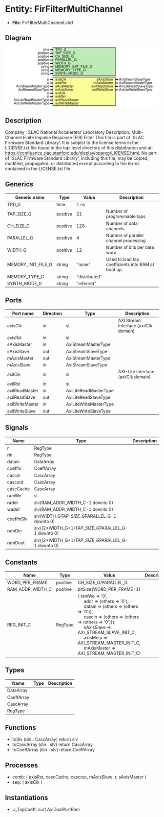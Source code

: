 # Entity: FirFilterMultiChannel

- **File**: FirFilterMultiChannel.vhd
## Diagram

![Diagram](FirFilterMultiChannel.svg "Diagram")
## Description

Company    : SLAC National Accelerator Laboratory
Description: Multi-Channel Finite Impulse Response (FIR) Filter
This file is part of 'SLAC Firmware Standard Library'.
It is subject to the license terms in the LICENSE.txt file found in the
top-level directory of this distribution and at:
   https://confluence.slac.stanford.edu/display/ppareg/LICENSE.html.
No part of 'SLAC Firmware Standard Library', including this file,
may be copied, modified, propagated, or distributed except according to
the terms contained in the LICENSE.txt file.
## Generics

| Generic name       | Type     | Value         | Description                                       |
| ------------------ | -------- | ------------- | ------------------------------------------------- |
| TPD_G              | time     | 1 ns          |                                                   |
| TAP_SIZE_G         | positive | 21            | Number of programmable taps                       |
| CH_SIZE_G          | positive | 128           | Number of data channels                           |
| PARALLEL_G         | positive | 4             | Number of parallel channel processing             |
| WIDTH_G            | positive | 12            | Number of bits per data word                      |
| MEMORY_INIT_FILE_G | string   | "none"        | Used to load tap coefficients into RAM at boot up |
| MEMORY_TYPE_G      | string   | "distributed" |                                                   |
| SYNTH_MODE_G       | string   | "inferred"    |                                                   |
## Ports

| Port name       | Direction | Type                   | Description                           |
| --------------- | --------- | ---------------------- | ------------------------------------- |
| axisClk         | in        | sl                     | AXI Stream Interface (axilClk domain) |
| axisRst         | in        | sl                     |                                       |
| sAxisMaster     | in        | AxiStreamMasterType    |                                       |
| sAxisSlave      | out       | AxiStreamSlaveType     |                                       |
| mAxisMaster     | out       | AxiStreamMasterType    |                                       |
| mAxisSlave      | in        | AxiStreamSlaveType     |                                       |
| axilClk         | in        | sl                     | AXI-Lite Interface (axilClk domain)   |
| axilRst         | in        | sl                     |                                       |
| axilReadMaster  | in        | AxiLiteReadMasterType  |                                       |
| axilReadSlave   | out       | AxiLiteReadSlaveType   |                                       |
| axilWriteMaster | in        | AxiLiteWriteMasterType |                                       |
| axilWriteSlave  | out       | AxiLiteWriteSlaveType  |                                       |
## Signals

| Name       | Type                                                | Description |
| ---------- | --------------------------------------------------- | ----------- |
| r          | RegType                                             |             |
| rin        | RegType                                             |             |
| datain     | DataArray                                           |             |
| coeffin    | CoeffArray                                          |             |
| cascin     | CascArray                                           |             |
| cascout    | CascArray                                           |             |
| cascCache  | CascArray                                           |             |
| ramWe      | sl                                                  |             |
| raddr      | slv(RAM_ADDR_WIDTH_C-1 downto 0)                    |             |
| waddr      | slv(RAM_ADDR_WIDTH_C-1 downto 0)                    |             |
| coeffinSlv | slv(WIDTH_G*TAP_SIZE_G*PARALLEL_G-1 downto 0)       |             |
| ramDin     | slv((2*WIDTH_G+1)*TAP_SIZE_G*PARALLEL_G-1 downto 0) |             |
| ramDout    | slv((2*WIDTH_G+1)*TAP_SIZE_G*PARALLEL_G-1 downto 0) |             |
## Constants

| Name             | Type     | Value                                                                                                                                                                                                                                                                                                                                                                                                                                                                                                                                                  | Description |
| ---------------- | -------- | ------------------------------------------------------------------------------------------------------------------------------------------------------------------------------------------------------------------------------------------------------------------------------------------------------------------------------------------------------------------------------------------------------------------------------------------------------------------------------------------------------------------------------------------------------ | ----------- |
| WORD_PER_FRAME   | positive |  CH_SIZE_G/PARALLEL_G                                                                                                                                                                                                                                                                                                                                                                                                                                                                                                                                  |             |
| RAM_ADDR_WIDTH_C | positive |  bitSize(WORD_PER_FRAME-1)                                                                                                                                                                                                                                                                                                                                                                                                                                                                                                                             |             |
| REG_INIT_C       | RegType  |  (       ramWe       => '0',<br><span style="padding-left:20px">       addr        => (others => '0'),<br><span style="padding-left:20px">       datain      => (others => (others => '0')),<br><span style="padding-left:20px">       cascin      => (others => (others => (others => '0'))),<br><span style="padding-left:20px">       sAxisSlave  => AXI_STREAM_SLAVE_INIT_C,<br><span style="padding-left:20px">       axisMeta    => AXI_STREAM_MASTER_INIT_C,<br><span style="padding-left:20px">       mAxisMaster => AXI_STREAM_MASTER_INIT_C) |             |
## Types

| Name       | Type | Description |
| ---------- | ---- | ----------- |
| DataArray  |      |             |
| CoeffArray |      |             |
| CascArray  |      |             |
| RegType    |      |             |
## Functions
- toSlv <font id="function_arguments">(din : CascArray) </font> <font id="function_return">return slv </font>
- toCascArray <font id="function_arguments">(din : slv) </font> <font id="function_return">return CascArray </font>
- toCoeffArray <font id="function_arguments">(din : slv) </font> <font id="function_return">return CoeffArray </font>
## Processes
- comb: ( axisRst, cascCache, cascout, mAxisSlave, r, sAxisMaster )
- seq: ( axisClk )
## Instantiations

- U_TapCoeff: surf.AxiDualPortRam
